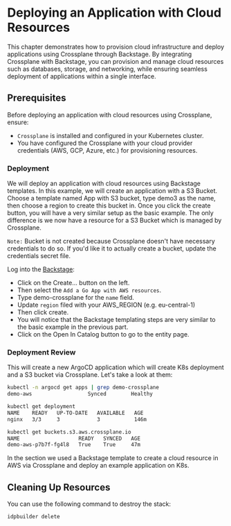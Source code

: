 # Deploying an Application with Cloud Resources
This chapter demonstrates how to provision cloud infrastructure and deploy applications using Crossplane through Backstage. By integrating Crossplane with Backstage, you can provision and manage cloud resources such as databases, storage, and networking, while ensuring seamless deployment of applications within a single interface.

## Prerequisites
Before deploying an application with cloud resources using Crossplane, ensure:

- `Crossplane` is installed and configured in your Kubernetes cluster.
- You have configured the Crossplane with your cloud provider credentials (AWS, GCP, Azure, etc.) for provisioning resources.

### Deployment 
We will deploy an application with cloud resources using Backstage templates. In this example, we will create an application with a S3 Bucket.
Choose a template named App with S3 bucket, type demo3 as the name, then choose a region to create this bucket in.
Once you click the create button, you will have a very similar setup as the basic example. The only difference is we now have a resource for a S3 Bucket which is managed by Crossplane.

`Note:` Bucket is not created because Crossplane doesn't have necessary credentials to do so. If you'd like it to actually create a bucket, update the credentials secret file.

Log into the [Backstage](https://cnoe.localtest.me:8443/):
 
- Click on the Create... button on the left.
- Then select the `Add a Go App with AWS resources`.
- Type demo-crossplane for the `name` field.
- Update `region` filed with your AWS_REGION (e.g. eu-central-1)
- Then click create. 
- You will notice that the Backstage templating steps are very similar to the basic example in the previous part.
- Click on the Open In Catalog button to go to the entity page.


### Deployment Review
This will create a new ArgoCD application which will create K8s deployment and a S3 bucket via Crossplane. Let's take a look at them: 

```bash
kubectl -n argocd get apps | grep demo-crossplane
demo-aws                  Synced        Healthy

kubectl get deployment
NAME    READY   UP-TO-DATE   AVAILABLE   AGE
nginx   3/3     3            3           146m

kubectl get buckets.s3.aws.crossplane.io
NAME                   READY   SYNCED   AGE
demo-aws-p7b7f-fg4l8   True    True     47m
```

In the section we used a Backstage template to create a cloud resource in AWS via Crossplane and deploy an example application on K8s. 

## Cleaning Up Resources
You can use the following command to destroy the stack:

```bash
idpbuilder delete
```